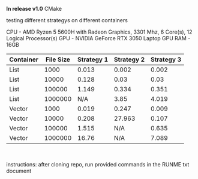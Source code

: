 **In release v1.0** 
CMake 

testing different strategys on different containers

CPU - AMD Ryzen 5 5600H with Radeon Graphics, 3301 Mhz, 6 Core(s), 12 Logical Processor(s)
GPU - NVIDIA GeForce RTX 3050 Laptop GPU
RAM - 16GB

| Container | File Size | Strategy 1 | Strategy 2 | Strategy 3 |
|-----------|-----------|------------|------------|------------|
| List      | 1000      | 0.013      | 0.002      | 0.002      |
| List      | 10000     | 0.128      | 0.03       | 0.03       |
| List      | 100000    | 1.149      | 0.334      | 0.351      |
| List      | 1000000   | N/A        | 3.85       | 4.019      |
| Vector    | 1000      | 0.019      | 0.247      | 0.009      |
| Vector    | 10000     | 0.208      | 27.963     | 0.107      |
| Vector    | 100000    | 1.515      | N/A        | 0.635      |
| Vector    | 1000000   | 16.76      | N/A        | 7.089      |

﻿

instructions:
after cloning repo, run provided commands in the RUNME txt document
